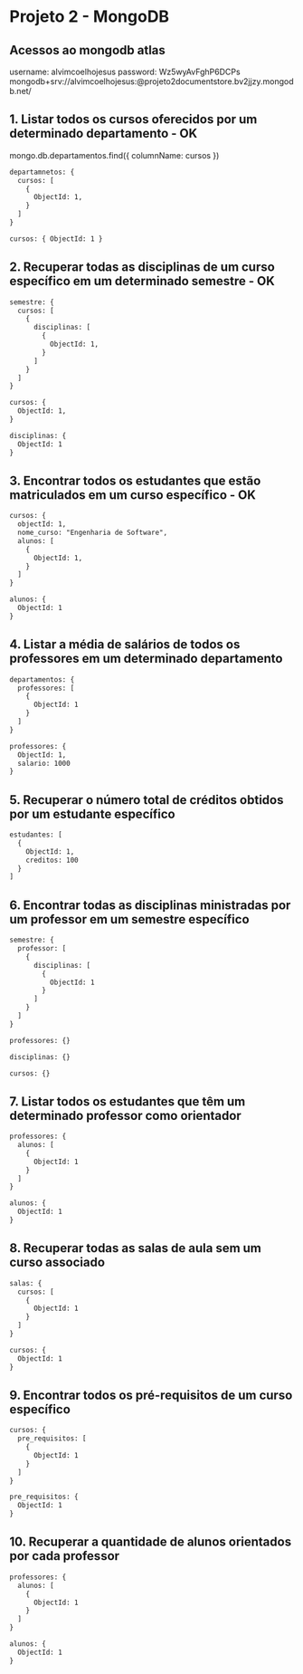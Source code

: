 # Projeto 2 - MongoDB

## Acessos ao mongodb atlas

username: alvimcoelhojesus
password: Wz5wyAvFghP6DCPs
mongodb+srv://alvimcoelhojesus:<password>@projeto2documentstore.bv2jjzy.mongodb.net/

## 1. Listar todos os cursos oferecidos por um determinado departamento - OK

mongo.db.departamentos.find({ columnName: cursos })

```txt
departamnetos: {
  cursos: [
    {
      ObjectId: 1,
    }
  ]
}

cursos: { ObjectId: 1 }
```

## 2. Recuperar todas as disciplinas de um curso específico em um determinado semestre - OK

```txt
semestre: {
  cursos: [
    {
      disciplinas: [
        {
          ObjectId: 1,
        }
      ]
    }
  ]
}

cursos: {
  ObjectId: 1,
}

disciplinas: {
  ObjectId: 1
}
```

## 3. Encontrar todos os estudantes que estão matriculados em um curso específico - OK

```txt
cursos: {
  objectId: 1,
  nome_curso: "Engenharia de Software",
  alunos: [
    {
      ObjectId: 1,
    }
  ]
}

alunos: {
  ObjectId: 1
}
```

## 4. Listar a média de salários de todos os professores em um determinado departamento

```txt
departamentos: {
  professores: [
    {
      ObjectId: 1
    }
  ]
}

professores: {
  ObjectId: 1,
  salario: 1000
}
```

## 5. Recuperar o número total de créditos obtidos por um estudante específico

```txt
estudantes: [
  {
    ObjectId: 1,
    creditos: 100
  }
]
```

## 6. Encontrar todas as disciplinas ministradas por um professor em um semestre específico

```txt
semestre: {
  professor: [
    {
      disciplinas: [
        {
          ObjectId: 1
        }
      ]
    }
  ]
}

professores: {}

disciplinas: {}

cursos: {}
```

## 7. Listar todos os estudantes que têm um determinado professor como orientador

```txt
professores: {
  alunos: [
    {
      ObjectId: 1
    }
  ]
}

alunos: {
  ObjectId: 1
}
```

## 8. Recuperar todas as salas de aula sem um curso associado

```txt
salas: {
  cursos: [
    {
      ObjectId: 1
    }
  ]
}

cursos: {
  ObjectId: 1
}
```

## 9. Encontrar todos os pré-requisitos de um curso específico

```txt
cursos: {
  pre_requisitos: [
    {
      ObjectId: 1
    }
  ]
}

pre_requisitos: {
  ObjectId: 1
}
```

## 10. Recuperar a quantidade de alunos orientados por cada professor

```txt
professores: {
  alunos: [
    {
      ObjectId: 1
    }
  ]
}

alunos: {
  ObjectId: 1
}
```
